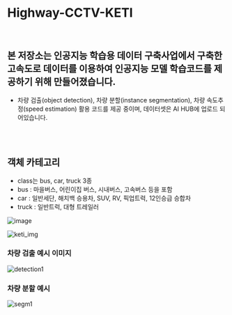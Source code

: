 # Highway-CCTV-KETI

<br>

## 본 저장소는 인공지능 학습용 데이터 구축사업에서 구축한 고속도로 데이터를 이용하여 인공지능 모델 학습코드를 제공하기 위해 만들어졌습니다.
* 차량 검출(object detection), 차량 분할(instance segmentation), 차량 속도추정(speed estimation) 활용 코드를 제공 중이며, 데이터셋은 AI HUB에 업로드 되어있습니다.


<br>
<br>

## 객체 카테고리
* class는 bus, car, truck 3종
* bus : 마을버스, 어린이집 버스, 시내버스, 고속버스 등을 포함
* car : 일반세단, 해치백 승용차, SUV, RV, 픽업트럭, 12인승급 승합차
* truck : 일반트럭, 대형 트레일러

![image](https://user-images.githubusercontent.com/33386742/111414333-250ac500-8723-11eb-8bd0-7786ffb6121d.png)


![keti_img](https://user-images.githubusercontent.com/59859754/111405969-c2123180-8714-11eb-880f-a6c2d2d9db32.png)
### 차량 검출 예시 이미지
![detection1](https://user-images.githubusercontent.com/59859754/111408010-eae7f600-8717-11eb-9d4e-c57e3e2c961a.png)
### 차량 분할 예시 
![segm1](https://user-images.githubusercontent.com/59859754/111408016-ed4a5000-8717-11eb-983c-e439d62791b9.png)

